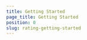 ```yaml
---
title: Getting Started
page_title: Getting Started
position: 0
slug: rating-getting-started
---
```


